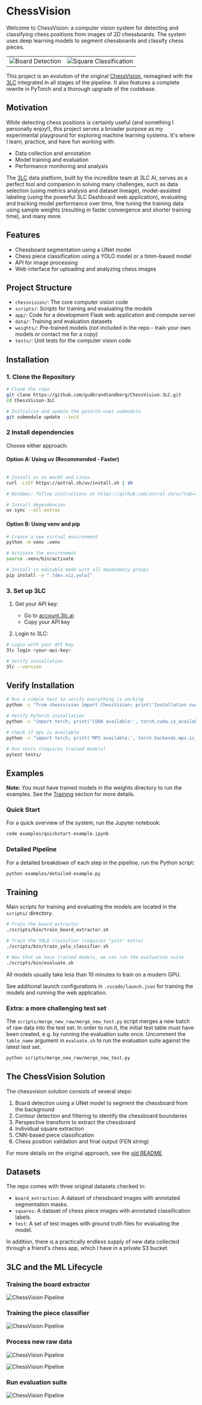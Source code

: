 # ChessVision

Welcome to ChessVision: a computer vision system for detecting and classifying chess positions from images of 2D chessboards.
The system uses deep learning models to segment chessboards and classify chess pieces.

|  |  |
|---|---|
| ![Board Detection](examples/screenshots/masks.png) | ![Square Classification](examples/screenshots/squares.png) |

This project is an evolution of the original [ChessVision](https://github.com/gudbrandtandberg/ChessVision),
reimagined with the [3LC](https://3lc.ai) integrated in all stages of the pipeline. It also features a complete rewrite in PyTorch and a thorough upgrade of the codebase.

## Motivation

While detecting chess positions is certainly useful (and something I personally enjoy!),
this project serves a broader purpose as my experimental playground for exploring
machine learning systems. It's where I learn, practice, and have fun
working with:

- Data collection and annotation
- Model training and evaluation
- Performance monitoring and analysis

The [3LC](https://3lc.ai) data platform, built by the incredible team at 3LC AI, serves as a perfect tool and companion in solving many challenges, such as data selection (using metrics analysis and dataset lineage), model-assisted labeling (using the powerful 3LC Dashboard web application), evaluating and tracking model performance over time, fine tuning the training data using sample weights (resulting in faster convergence and shorter training time), and many more.

## Features

- Chessboard segmentation using a UNet model
- Chess piece classification using a YOLO model or a timm-based model
- API for image processing
- Web interface for uploading and analyzing chess images

## Project Structure

- `chessvision/`: The core computer vision code
- `scripts/`: Scripts for training and evaluating the models
- `app/`: Code for a development Flask web application and compute server
- `data/`: Training and evaluation datasets
- `weights/`: Pre-trained models (not included in the repo - train your own models or contact me for a copy)
- `tests/`: Unit tests for the computer vision code

## Installation

### 1. Clone the Repository

```bash
# Clone the repo
git clone https://github.com/gudbrandtandberg/ChessVision-3LC.git
cd ChessVision-3LC

# Initialize and update the pytorch-unet submodule
git submodule update --init
```

### 2 Install dependencies

Choose either approach:

#### Option A: Using uv (Recommended - Faster)
```bash

# Install uv on macOS and Linux.
curl -LsSf https://astral.sh/uv/install.sh | sh

# Windows: follow instructions at https://github.com/astral-sh/uv?tab=readme-ov-file#installation

# Install dependencies
uv sync --all-extras
```

#### Option B: Using venv and pip

```bash
# Create a new virtual environment
python -m venv .venv

# Activate the environment
source .venv/bin/activate

# Install in editable mode with all dependency groups
pip install -e ".[dev,viz,yolo]"
```

### 3. Set up 3LC

1. Get your API key:
   - Go to [account.3lc.ai](https://accounts.3lc.ai)
   - Copy your API key

2. Login to 3LC:
```bash
# Login with your API key
3lc login <your-api-key>

# Verify installation
3lc --version
```

## Verify Installation

```bash
# Run a simple test to verify everything is working
python -c "from chessvision import ChessVision; print('Installation successful!')"

# Verify PyTorch installation
python -c "import torch; print('CUDA available:', torch.cuda.is_available())"

# Check if mps is available
python -c "import torch; print('MPS available:', torch.backends.mps.is_available())"

# Run tests (requires trained models)
pytest tests/
```

## Examples

**Note:** You must have trained models in the weights directory to run the examples. See the [Training](#training) section for more details.

### Quick Start

For a quick overview of the system, run the Jupyter notebook:

```bash
code examples/quickstart-example.ipynb
```

### Detailed Pipeline

For a detailed breakdown of each step in the pipeline, run the Python script:

```bash
python examples/detailed-example.py
```

## Training

Main scripts for training and evaluating the models are located in the `scripts/` directory.

```bash
# Train the board extractor
./scripts/bin/train_board_extractor.sh

# Train the YOLO classifier (requires "yolo" extra)
./scripts/bin/train_yolo_classifier.sh

# Now that we have trained models, we can run the evaluation suite
./scripts/bin/evaluate.sh
```

All models usually take less than 10 minutes to train on a modern GPU.

See additional launch configurations in `.vscode/launch.json` for training the models and
running the web application.

### Extra: a more challenging test set

The `scripts/merge_new_raw/merge_new_test.py` script merges a new batch of raw data into the test set. In order to run it, the initial test table must have been created, e.g. by running the evaluation suite once. Uncomment the `table_name` argument in `evaluate.sh` to run the evaluation suite against the latest test set.

```bash
python scripts/merge_new_raw/merge_new_test.py
```

## The ChessVision Solution

The chessvision solution consists of several steps:

1. Board detection using a UNet model to segment the chessboard from the background
2. Contour detection and filtering to identify the chessboard boundaries
3. Perspective transform to extract the chessboard
4. Individual square extraction
5. CNN-based piece classification
6. Chess position validation and final output (FEN string)

For more details on the original approach, see the [old README](https://github.com/gudbrandtandberg/ChessVision?tab=readme-ov-file#algorithm-details)

## Datasets

The repo comes with three original datasets checked in:

- `board_extraction`: A dataset of chessboard images with annotated segmentation masks.
- `squares`: A dataset of chess piece images with annotated classification labels.
- `test`: A set of test images with ground truth files for evaluating the model.

In addition, there is a practically endless supply of new data collected through a friend's chess app, which I have in a private S3 bucket.

## 3LC and the ML Lifecycle

### Training the board extractor

![ChessVision Pipeline](examples/screenshots/run_overview.png)

### Training the piece classifier

![ChessVision Pipeline](examples/screenshots/piece_prediction.png)

### Process new raw data

![ChessVision Pipeline](examples/screenshots/embeddings.png)

![ChessVision Pipeline](examples/screenshots/new_raw_data.png)

### Run evaluation suite

![ChessVision Pipeline](examples/screenshots/test_results.png)
